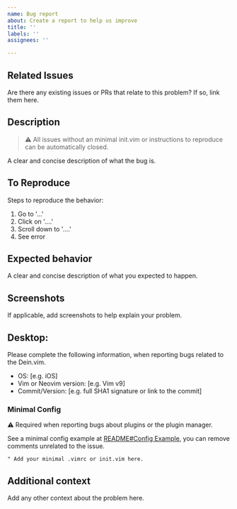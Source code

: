 ```yaml
---
name: Bug report
about: Create a report to help us improve
title: ''
labels: ''
assignees: ''

---
```


## Related Issues

Are there any existing issues or PRs that relate to this problem? If so, link them here.

## Description

> ⚠️ All issues without an minimal init.vim or instructions to reproduce can be automatically closed.

A clear and concise description of what the bug is.


## To Reproduce

Steps to reproduce the behavior:

1. Go to '...'
2. Click on '....'
3. Scroll down to '....'
4. See error

## Expected behavior

A clear and concise description of what you expected to happen.

## Screenshots

If applicable, add screenshots to help explain your problem.

## Desktop:

Please complete the following information, when reporting bugs related to the Dein.vim.

 - OS: [e.g. iOS]
 - Vim or Neovim version: [e.g. Vim v9]
 - Commit/Version: [e.g. full SHA1 signature or link to the commit]

### Minimal Config

⚠️ Required when reporting bugs about plugins or the plugin manager.

See a minimal config example at [README#Config Example](https://github.com/Shougo/dein.vim#config-example), you can remove comments unrelated to the issue.

```vim
" Add your minimal .vimrc or init.vim here.

```

## Additional context

Add any other context about the problem here.
